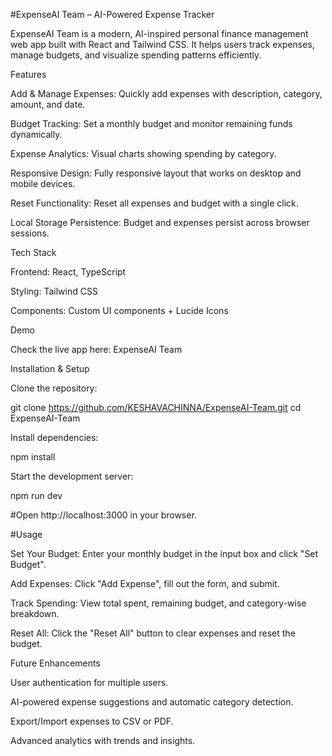 #ExpenseAI Team – AI-Powered Expense Tracker

ExpenseAI Team is a modern, AI-inspired personal finance management web app built with React and Tailwind CSS. It helps users track expenses, manage budgets, and visualize spending patterns efficiently.

Features

Add & Manage Expenses: Quickly add expenses with description, category, amount, and date.

Budget Tracking: Set a monthly budget and monitor remaining funds dynamically.

Expense Analytics: Visual charts showing spending by category.

Responsive Design: Fully responsive layout that works on desktop and mobile devices.

Reset Functionality: Reset all expenses and budget with a single click.

Local Storage Persistence: Budget and expenses persist across browser sessions.

Tech Stack

Frontend: React, TypeScript

Styling: Tailwind CSS

Components: Custom UI components + Lucide Icons

Demo

Check the live app here: ExpenseAI Team

Installation & Setup

Clone the repository:

git clone https://github.com/KESHAVACHINNA/ExpenseAI-Team.git
cd ExpenseAI-Team


Install dependencies:

npm install


Start the development server:

npm run dev


#Open http://localhost:3000
 in your browser.

#Usage

Set Your Budget: Enter your monthly budget in the input box and click "Set Budget".

Add Expenses: Click "Add Expense", fill out the form, and submit.

Track Spending: View total spent, remaining budget, and category-wise breakdown.

Reset All: Click the "Reset All" button to clear expenses and reset the budget.

Future Enhancements

User authentication for multiple users.

AI-powered expense suggestions and automatic category detection.

Export/Import expenses to CSV or PDF.

Advanced analytics with trends and insights.

